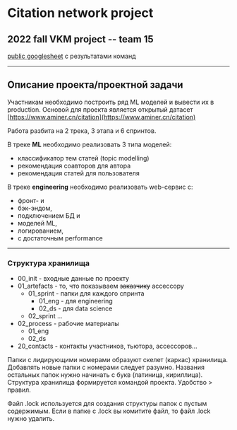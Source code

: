 # Citation network project

## 2022 fall VKM project -- team 15

[public googlesheet](https://docs.google.com/spreadsheets/d/1rfngbj1W42-KzUHuT28uXmEwZg7bM-FE/edit) с результатами команд

- - - 

## Описание проекта/проектной задачи
Участникам необходимо построить ряд ML моделей и вывести их в production. Основой для проекта является открытый датасет [https://www.aminer.cn/citation](https://www.aminer.cn/citation)

Работа разбита на 2 трека, 3 этапа и 6 спринтов.

В треке **ML** необходимо реализовать 3 типа моделей: 
* классификатор тем статей (topic modelling)
* рекомендация соавторов для автора 
* рекомендация статей для пользователя

В треке **engineering** необходимо реализовать web-сервис с:
* фронт- и 
* бэк-эндом, 
* подключением БД и 
* моделей ML, 
* логированием, 
* с достаточным performance

- - -
### Структура хранилища

* 00_init - входные данные по проекту
* 01_artefacts - то, что показываем <del>заказчику</del> ассессору
    * 01_sprint - папки для каждого спринта
        * 01_eng - для engineering
        * 02_ds - для data science
    * 02_sprint ...
* 02_process - рабочие материалы
    * 01_eng
    * 02_ds
* 20_contacts - контакты участников, тьютора, ассессоров...

Папки с лидирующими номерами образуют скелет (каркас) хранилища. Добавлять новые папки с номерами следует разумно. Названия остальных папок нужно начинать с букв (латиница, кириллица). Структура хранилища формируется командой проекта. Удобство > правил.

Файл .lock используется для создания структуры папок с пустым содержимым. Если в папке с .lock вы комитите файл, то файл .lock нужно удалить.
